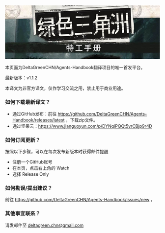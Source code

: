 ![DGAH Logo](/DG_banner.jpg)

本页面为DeltaGreenCHN/Agents-Handbook翻译项目的唯一首发平台。

最新版本：v1.1.2

本译文为非官方译文，仅作学习交流之用，禁止用于商业用途。

### 如何下载最新译文？

- 通过GitHub发布：前往 https://github.com/DeltaGreenCHN/Agents-Handbook/releases/latest ，下载zip文件。
- 通过坚果云：https://www.jianguoyun.com/p/DYNqiPQQt5vrCBjp9r4D

### 如何订阅更新？

按照以下步骤，可以在每次发布新版本时获得邮件提醒

* 注册一个GitHub账号
* 在本页，点击右上角的 Watch
* 选择 Release Only

### 如何勘误/提出建议？

前往 https://github.com/DeltaGreenCHN/Agents-Handbook/issues/new 。

### 其他事宜联系？

请发邮件至 deltagreen.chn@gmail.com
